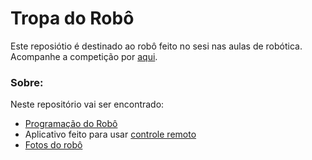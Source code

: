 # Tropa do Robô 

Este reposiótio é destinado ao robô feito no sesi nas aulas de robótica. Acompanhe a competição por [aqui](https://copafacil.com/-n50b1bcx1epksznz55g).  

### Sobre:
Neste repositório vai ser encontrado:
-  [Programação do Robô](https://github.com/raulrsoares/robot/blob/main/main/main.ino)
- Aplicativo feito para usar [controle remoto]()
- [Fotos do robô]()

